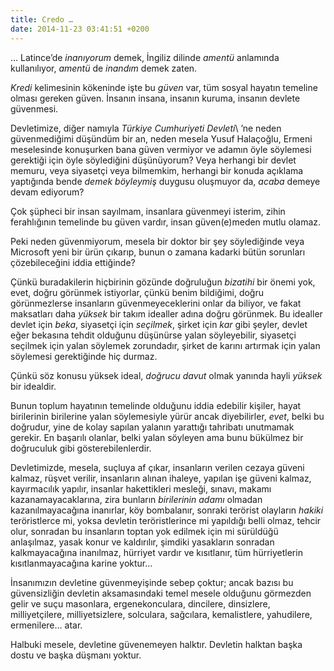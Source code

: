 ```yaml
---
title: Credo …
date: 2014-11-23 03:41:51 +0200
---
```


… Latince’de *inanıyorum* demek, İngiliz dilinde *amentü* anlamında
kullanılıyor, *amentü* de *inandım* demek zaten.

*Kredi* kelimesinin kökeninde işte bu *güven* var, tüm sosyal hayatın
temeline olması gereken güven. İnsanın insana, insanın kuruma, insanın
devlete güvenmesi.

Devletimize, diğer namıyla *Türkiye Cumhuriyeti Devleti*\ ’ne neden
güvenmediğimi düşündüm bir an, neden mesela Yusuf Halaçoğlu, Ermeni
meselesinde konuşurken bana güven vermiyor ve adamın öyle söylemesi
gerektiği için öyle söylediğini düşünüyorum? Veya herhangi bir devlet
memuru, veya siyasetçi veya bilmemkim, herhangi bir konuda açıklama
yaptığında bende *demek böyleymiş* duygusu oluşmuyor da, *acaba* demeye
devam ediyorum?

Çok şüpheci bir insan sayılmam, insanlara güvenmeyi isterim, zihin
ferahlığının temelinde bu güven vardır, insan güven(e)meden mutlu
olamaz.

Peki neden güvenmiyorum, mesela bir doktor bir şey söylediğinde veya
Microsoft yeni bir ürün çıkarıp, bunun o zamana kadarki bütün sorunları
çözebileceğini iddia ettiğinde?

Çünkü buradakilerin hiçbirinin gözünde doğruluğun *bizatihi* bir önemi
yok, evet, doğru görünmek istiyorlar, çünkü benim bildiğimi, doğru
görünmezlerse insanların güvenmeyeceklerini onlar da biliyor, ve fakat
maksatları daha *yüksek* bir takım idealler adına doğru görünmek. Bu
idealler devlet için *beka*, siyasetçi için *seçilmek*, şirket için
*kar* gibi şeyler, devlet eğer bekasına tehdit olduğunu düşünürse yalan
söyleyebilir, siyasetçi seçilmek için yalan söylemek zorundadır, şirket
de karını artırmak için yalan söylemesi gerektiğinde hiç durmaz.

Çünkü söz konusu yüksek ideal, *doğrucu davut* olmak yanında hayli
*yüksek* bir idealdir.

Bunun toplum hayatının temelinde olduğunu iddia edebilir kişiler, hayat
birilerinin birilerine yalan söylemesiyle yürür ancak diyebilirler,
*evet*, belki bu doğrudur, yine de kolay sapılan yalanın yarattığı
tahribatı unutmamak gerekir. En başarılı olanlar, belki yalan söyleyen
ama bunu bükülmez bir doğruculuk gibi gösterebilenlerdir.

Devletimizde, mesela, suçluya af çıkar, insanların verilen cezaya güveni
kalmaz, rüşvet verilir, insanların alınan ihaleye, yapılan işe güveni
kalmaz, kayırmacılık yapılır, insanlar hakettikleri mesleği, sınavı,
makamı kazanamayacaklarına, zira bunların *birilerinin adamı* olmadan
kazanılmayacağına inanırlar, köy bombalanır, sonraki terörist olayların
*hakiki* teröristlerce mi, yoksa devletin teröristlerince mi yapıldığı
belli olmaz, tehcir olur, sonradan bu insanların toptan yok edilmek için
mi sürüldüğü anlaşılmaz, yasak konur ve kaldırılır, şimdiki yasakların
sonradan kalkmayacağına inanılmaz, hürriyet vardır ve kısıtlanır, tüm
hürriyetlerin kısıtlanmayacağına karine yoktur…

İnsanımızın devletine güvenmeyişinde sebep çoktur; ancak bazısı bu
güvensizliğin devletin aksamasındaki temel mesele olduğunu görmezden
gelir ve suçu masonlara, ergenekonculara, dincilere, dinsizlere,
milliyetçilere, milliyetsizlere, solculara, sağcılara, kemalistlere,
yahudilere, ermenilere… atar.

Halbuki mesele, devletine güvenemeyen halktır. Devletin halktan başka
dostu ve başka düşmanı yoktur.
